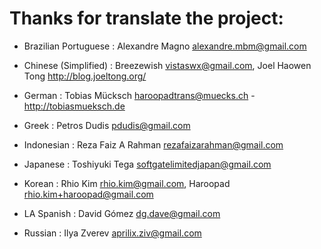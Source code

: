 <!--

    Names should be added to this file like so:
        Name <email address>

    Please keep the list sorted.

    Rhio Kim <rhio.kim@gmail.com>

-->
# Thanks for translate the project:

* Brazilian Portuguese   :  Alexandre Magno <alexandre.mbm@gmail.com>

* Chinese (Simplified)   :  Breezewish <vistaswx@gmail.com>, Joel Haowen Tong <http://blog.joeltong.org/>

* German                 :  Tobias Mücksch <haroopadtrans@muecks.ch> - http://tobiasmueksch.de

* Greek                  :  Petros Dudis <pdudis@gmail.com>

* Indonesian             :  Reza Faiz A Rahman <rezafaizarahman@gmail.com>

* Japanese               :  Toshiyuki Tega <softgatelimitedjapan@gmail.com>

* Korean                 :  Rhio Kim <rhio.kim@gmail.com>, Haroopad <rhio.kim+haroopad@gmail.com>

* LA Spanish             :  David Gómez <dg.dave@gmail.com>

* Russian                :  Ilya Zverev <aprilix.ziv@gmail.com>
